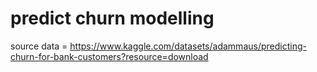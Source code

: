 # predict churn modelling

source data = https://www.kaggle.com/datasets/adammaus/predicting-churn-for-bank-customers?resource=download
